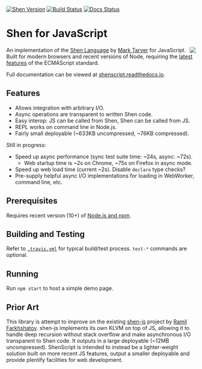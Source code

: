 [![Shen Version](https://img.shields.io/badge/shen-21.1-blue.svg)](https://github.com/Shen-Language)
[![Build Status](https://travis-ci.org/rkoeninger/ShenScript.svg?branch=master)](https://travis-ci.org/rkoeninger/ShenScript)
[![Docs Status](https://readthedocs.org/projects/shenscript/badge/?version=latest)](https://shenscript.readthedocs.io/en/latest/?badge=latest)

# Shen for JavaScript

<img src="https://raw.githubusercontent.com/rkoeninger/ShenScript/master/assets/logo.png" align="right">

An implementation of the [Shen Language](http://www.shenlanguage.org) by [Mark Tarver](http://marktarver.com/) for JavaScript. Built for modern browsers and recent versions of Node, requiring the [latest features](https://github.com/lukehoban/es6features) of the ECMAScript standard.

Full documentation can be viewed at [shenscript.readthedocs.io](https://shenscript.readthedocs.io/en/latest/).

## Features

  * Allows integration with arbitrary I/O.
  * Async operations are transparent to written Shen code.
  * Easy interop: JS can be called from Shen, Shen can be called from JS.
  * REPL works on command line in Node.js.
  * Fairly small deployable (\~633KB uncompressed, \~76KB compressed).

Still in progress:

  * Speed up async performance (sync test suite time: \~24s, async: \~72s).
    * Web startup time is \~2s on Chrome, \~75s on Firefox in async mode.
  * Speed up web load time (current \~2s). Disable `declare` type checks?
  * Pre-supply helpful async I/O implementations for loading in WebWorker, command line, etc.

## Prerequisites

Requires recent version (10+) of [Node.js and npm](https://nodejs.org/en/download/).

## Building and Testing

Refer to [`.travis.yml`](.travis.yml) for typical build/test process. `test-*` commands are optional.

## Running

Run `npm start` to host a simple demo page.

## Prior Art

This library is attempt to improve on the existing [shen-js](https://github.com/gravicappa/shen-js) project by [Ramil Farkhshatov](https://github.com/gravicappa). shen-js implements its own KLVM on top of JS, allowing it to handle deep recursion without stack overflow and make asynchronous I/O transparent to Shen code. It outputs in a large deployable (\~12MB uncompressed). ShenScript is intended to instead be a lighter-weight solution built on more recent JS features, output a smaller deployable and provide plentify facilities for web development.

